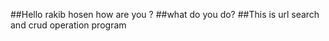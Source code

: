 ##Hello rakib hosen how are you ?
##what do you do?
##This is url search and crud operation program

